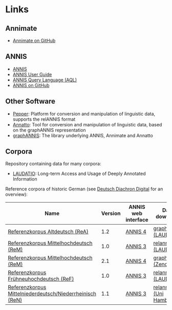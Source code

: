 # Links

## Annimate

- [Annimate on GitHub](https://github.com/matthias-stemmler/annimate)

## ANNIS

- [ANNIS](https://corpus-tools.org/annis/)
- [ANNIS User Guide](https://korpling.github.io/ANNIS/4/user-guide/)
- [ANNIS Query Language (AQL)](https://korpling.github.io/ANNIS/4/user-guide/aql/index.html)
- [ANNIS on GitHub](https://github.com/korpling/ANNIS)

## Other Software

- [Pepper](https://corpus-tools.org/pepper/index.html): Platform for conversion and manipulation of linguistic data, supports the relANNIS format
- [Annatto](https://github.com/korpling/annatto): Tool for conversion and manipulation of linguistic data, based on the graphANNIS representation
- [graphANNIS](https://github.com/korpling/graphANNIS): The library underlying ANNIS, Annimate and Annatto

## Corpora

Repository containing data for many corpora:

- [LAUDATIO](https://www.laudatio-repository.org/): Long-term Access and Usage of Deeply Annotated Information

Reference corpora of historic German (see [Deutsch Diachron Digital](https://www.deutschdiachrondigital.de/) for an overview):

| Name                                                                                                | Version | ANNIS web interface                                             | Data download                                                                                                |
| --------------------------------------------------------------------------------------------------- | ------- | --------------------------------------------------------------- | ------------------------------------------------------------------------------------------------------------ |
| [Referenzkorpus Altdeutsch (ReA)](https://www.deutschdiachrondigital.de/rea/)                       | 1.2     | [ANNIS 4](https://korpling.german.hu-berlin.de/annis/ddd)       | [graphml (LAUDATIO)](https://www.laudatio-repository.org/download/format/33/53/1.2)                          |
| [Referenzkorpus Mittelhochdeutsch (ReM)](https://www.linguistics.rub.de/rem/)                       | 1.0     | [ANNIS 3](https://annis.linguistics.rub.de/REM/)                | [relannis (LAUDATIO)](https://www.laudatio-repository.org/download/format/1/36/1.0)                          |
| [Referenzkorpus Mittelhochdeutsch (ReM)](https://www.linguistics.rub.de/rem/)                       | 2.1     | [ANNIS 4](https://newannis.linguistics.rub.de/rem)              | [graphml (Zenodo)](https://zenodo.org/record/13982324/files/ReM-v2.1_graphml.zip?download=1)                 |
| [Referenzkorpus Frühneuhochdeutsch (ReF)](https://www.linguistics.rub.de/ref/)                      | 1.0     | [ANNIS 3](https://annis.linguistics.rub.de/REF/)                | [relannis (LAUDATIO)](https://www.laudatio-repository.org/download/format/1/165/1.0)                         |
| [Referenzkorpus Mittelniederdeutsch/Niederrheinisch (ReN)](https://www.slm.uni-hamburg.de/ren.html) | 1.1     | [ANNIS 3](https://annis.fdm.uni-hamburg.de/annis-gui-3.6.0/ren) | [relannis (Uni Hamburg)](https://www.fdr.uni-hamburg.de/record/9195/files/relANNIS-split_1.1.zip?download=1) |
